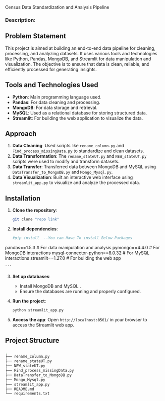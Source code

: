 Census Data Standardization and Analysis Pipeline

### Description:
## Problem Statement
This project is aimed at building an end-to-end data pipeline for cleaning, processing, and analyzing datasets.
 It uses various tools and technologies like Python, Pandas, MongoDB, and Streamlit for data manipulation and visualization.
 The objective is to ensure that data is clean, reliable, and efficiently processed for generating insights.

## Tools and Technologies Used
- **Python**: Main programming language used.
- **Pandas**: For data cleaning and processing.
- **MongoDB**: For data storage and retrieval.
- **MySQL**: Used as a relational database for storing structured data.
- **Streamlit**: For building the web application to visualize the data.


## Approach
1. **Data Cleaning**: Used scripts like `rename_column.py` and `Find_process_missingData.py` to standardize and clean datasets.
2. **Data Transformation**: The `rename_stateUT.py` and `NEW_stateUT.py` scripts were used to modify and transform datasets.
3. **Data Transfer**: Transferred data between MongoDB and MySQL using `DataTransfer_to_MongoDB.py` and `Mongo_Mysql.py`.
4. **Data Visualization**: Built an interactive web interface using `streamlit_app.py` to visualize and analyze the processed data.


## Installation

1. **Clone the repository**:
    ```bash
    git clone "repo link"
    ```
2. **Install dependencies**:
    ```bash
    #pip install  --You can Have To install Below Packages 
pandas==1.5.3          # For data manipulation and analysis
pymongo==4.4.0         # For MongoDB interactions
mysql-connector-python==8.0.32  # For MySQL interactions
streamlit==1.27.0      # For building the web app

    ```
3. **Set up databases**:
    - Install MongoDB and MySQL .
    - Ensure the databases are running and properly configured.
    
4. **Run the project**:
    ```bash
    python streamlit_app.py
    ```

5. **Access the app**: Open `http://localhost:8501/` in your browser to access the Streamlit web app.

## Project Structure

```bash
.
├── rename_column.py
├── rename_stateUT.py
├── NEW_stateUT.py
├── Find_process_missingData.py
├── DataTransfer_to_MongoDB.py
├── Mongo_Mysql.py
├── streamlit_app.py
├── README.md
└── requirements.txt

